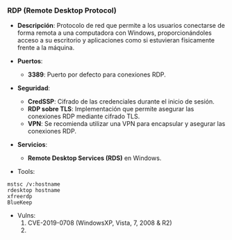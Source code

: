 ### **RDP (Remote Desktop Protocol)**

- **Descripción**: Protocolo de red que permite a los usuarios conectarse de forma remota a una computadora con Windows, proporcionándoles acceso a su escritorio y aplicaciones como si estuvieran físicamente frente a la máquina.
    
- **Puertos**:
    - **3389**: Puerto por defecto para conexiones RDP.

- **Seguridad**:
    - **CredSSP**: Cifrado de las credenciales durante el inicio de sesión.
    - **RDP sobre TLS**: Implementación que permite asegurar las conexiones RDP mediante cifrado TLS.
    - **VPN**: Se recomienda utilizar una VPN para encapsular y asegurar las conexiones RDP.

- **Servicios**:
    - **Remote Desktop Services (RDS)** en Windows.

- Tools:
```
mstsc /v:hostname
rdesktop hostname
xfreerdp
BlueKeep
```

- Vulns:
	 1. CVE-2019-0708 (WindowsXP, Vista, 7, 2008 & R2)
	 2. 
